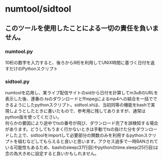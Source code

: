 # numtool/sidtool
## このツールを使用したことによる一切の責任を負いません。
### numtool.py
10桁の数字を入力すると、後ろから8桁を利用してUNIX時間に基づく日付を返すだけのPythonスクリプト<br>
### sidtool.py
numtoolを応用し、某ライブ配信サイトのsidから日付を計算してm3u8のURLを表示した後、連番の.tsのダウンロードとffmpegによるmp4への結合を一括でできるようにしたpythonスクリプト。sidtool.shは、当初同等の機能をbashで実現しようとしたときに書いたもので、参考用に残してありますが、通常はpython版を使ってください。<br>
何らかの要因により途中でtsの番号が飛び、ダウンロード完了を誤検知する場合があります。どうしてもうまく行かないときは手動でtsの抜けた分をダウンロードした上で、sidtoolをimportして必要部分の関数のみを利用するpythonスクリプトを組むなどしてもらえると良いと思います。アクセス過多で一時BANされている可能性もあるため、bashのsleep(37行目)やpythonのtime.sleep(25行目)は念の為大きめに設定すると良いかもしれません。
